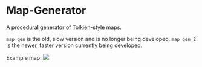 # Map-Generator
A procedural generator of Tolkien-style maps. 

`map_gen` is the old, slow version and is no longer being developed. `map_gen_2` is the newer, faster version currently being developed.

Example map:
![](http://xorg.us/VphMmK.jpg)
